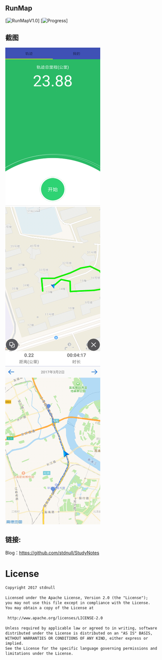 ## RunMap
[![RunMapV1.0](https://github.com/stdnull/RunMap/raw/master/gif/readme/runmap_version.svg)]
[![Progress](https://github.com/stdnull/RunMap/raw/master/gif/readme/runmap_state.svg)]

## 截图

<img src="/readme/runmap_first.png" alt="main" title="screenshot" width="300" height="500" />
<img src="/readme/runmap_main_1.png" alt="main" title="screenshot" width="300" height="500" />
<img src="/readme/runmap_main_2.png" alt="main" title="screenshot" width="300" height="500" />


## 链接:

Blog：https://github.com/stdnull/StudyNotes

License
============

    Copyright 2017 stdnull

	Licensed under the Apache License, Version 2.0 (the "License");
	you may not use this file except in compliance with the License.
	You may obtain a copy of the License at

     http://www.apache.org/licenses/LICENSE-2.0

	Unless required by applicable law or agreed to in writing, software
	distributed under the License is distributed on an "AS IS" BASIS,
	WITHOUT WARRANTIES OR CONDITIONS OF ANY KIND, either express or implied.
	See the License for the specific language governing permissions and
	limitations under the License.